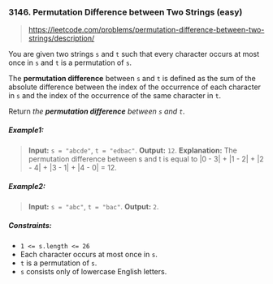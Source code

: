 ### 3146. Permutation Difference between Two Strings (easy)

> https://leetcode.com/problems/permutation-difference-between-two-strings/description/

You are given two strings `s` and `t` such that every character occurs at most once in `s` and `t` is a permutation of `s`.

The **permutation difference** between `s` and `t` is defined as the sum of the absolute difference between the index of the occurrence of each character in `s` and the index of the occurrence of the same character in `t`.

Return _the **permutation difference** between `s` and `t`_.

##### Example1:

> **Input:** `s = "abcde"`, `t = "edbac"`.
> **Output:** `12`.
> **Explanation:** The permutation difference between s and t is equal to |0 - 3| + |1 - 2| + |2 - 4| + |3 - 1| + |4 - 0| = 12.

##### Example2:

> **Input:** `s = "abc"`, `t = "bac"`.
> **Output:** `2`.

##### Constraints:

- `1 <= s.length <= 26`
- Each character occurs at most once in `s`.
- `t` is a permutation of `s`.
- `s` consists only of lowercase English letters.
